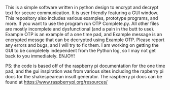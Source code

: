 This is a simple software written in python design to encrypt and decrypt text
for secure communication. It is user friendly featuring a GUI window. 
This repository also includes various examples, prototype programs, and more.
If you want to use the program run OTP Complete.py. All other files are mostly
incomplete and dysfunctional (and a pain in the butt to use). Example OTP is 
an example of a one time pad, and Example message is an encrypted messge
that can be decrypted using Example OTP. 
Please report any errors and bugs, and I will try to fix them. I am
working on getting the GUI to be completely independent from the Python log,
so I may not get back to you immediately.
ENJOY!

PS: the code is based off of the raspberry pi documentation for the one time 
pad, and the gui inspiration was from various sites including the rapberry 
pi docs for the shakespearean insult generator. The raspberry pi docs can
be found at https://www.raspberrypi.org/resources/
